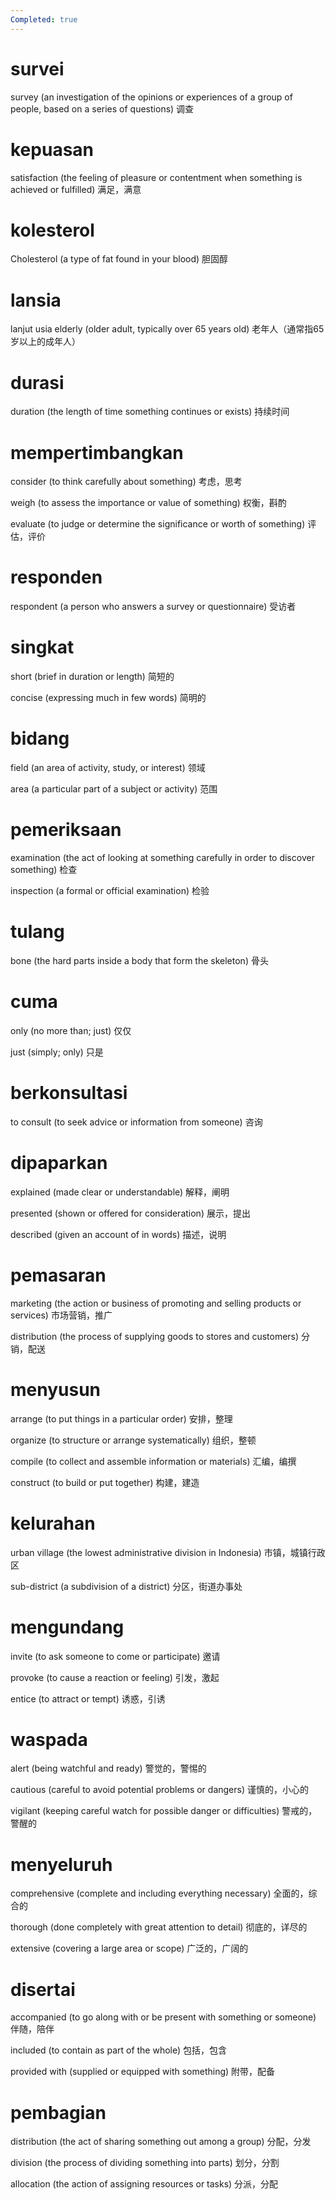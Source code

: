 ```yaml
---
Completed: true
---
```


# survei

survey (an investigation of the opinions or experiences of a group of people, based on a series of questions)
调查

# kepuasan

satisfaction (the feeling of pleasure or contentment when something is achieved or fulfilled)
满足，满意

# kolesterol

Cholesterol (a type of fat found in your blood)
胆固醇

# lansia

lanjut usia
elderly (older adult, typically over 65 years old)
老年人（通常指65岁以上的成年人）

# durasi

duration (the length of time something continues or exists)
持续时间

# mempertimbangkan

consider (to think carefully about something)
考虑，思考

weigh (to assess the importance or value of something)
权衡，斟酌

evaluate (to judge or determine the significance or worth of something)
评估，评价

# responden

respondent (a person who answers a survey or questionnaire)
受访者

# singkat

short (brief in duration or length)
简短的

concise (expressing much in few words)
简明的

# bidang

field (an area of activity, study, or interest)
领域

area (a particular part of a subject or activity)
范围

# pemeriksaan

examination (the act of looking at something carefully in order to discover something)
检查

inspection (a formal or official examination)
检验

# tulang

bone (the hard parts inside a body that form the skeleton)
骨头

# cuma

only (no more than; just)
仅仅

just (simply; only)
只是

# berkonsultasi

to consult (to seek advice or information from someone)
咨询

# dipaparkan

explained (made clear or understandable)
解释，阐明

presented (shown or offered for consideration)
展示，提出

described (given an account of in words)
描述，说明

# pemasaran

marketing (the action or business of promoting and selling products or services)
市场营销，推广

distribution (the process of supplying goods to stores and customers)
分销，配送

# menyusun

arrange (to put things in a particular order)
安排，整理

organize (to structure or arrange systematically)
组织，整顿

compile (to collect and assemble information or materials)
汇编，编撰

construct (to build or put together)
构建，建造

# kelurahan

urban village (the lowest administrative division in Indonesia)
市镇，城镇行政区

sub-district (a subdivision of a district)
分区，街道办事处

# mengundang

invite (to ask someone to come or participate)
邀请

provoke (to cause a reaction or feeling)
引发，激起

entice (to attract or tempt)
诱惑，引诱

# waspada

alert (being watchful and ready)
警觉的，警惕的

cautious (careful to avoid potential problems or dangers)
谨慎的，小心的

vigilant (keeping careful watch for possible danger or difficulties)
警戒的，警醒的

# menyeluruh

comprehensive (complete and including everything necessary)
全面的，综合的

thorough (done completely with great attention to detail)
彻底的，详尽的

extensive (covering a large area or scope)
广泛的，广阔的

# disertai

accompanied (to go along with or be present with something or someone)
伴随，陪伴

included (to contain as part of the whole)
包括，包含

provided with (supplied or equipped with something)
附带，配备

# pembagian

distribution (the act of sharing something out among a group)
分配，分发

division (the process of dividing something into parts)
划分，分割

allocation (the action of assigning resources or tasks)
分派，分配
